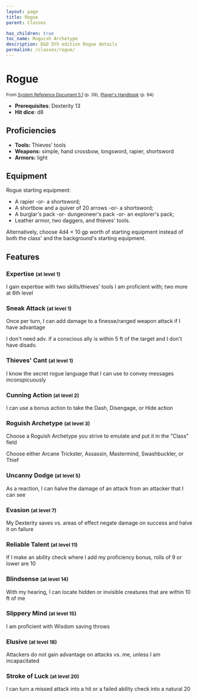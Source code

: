 ```yaml
---
layout: page
title: Rogue
parent: Classes

has_children: true
toc_name: Roguish Archetype
description: D&D 5th edition Rogue details
permalink: /classes/rogue/
---
```


# Rogue

<small>From <a target="_blank" href="https://media.wizards.com/2016/downloads/DND/SRD-OGL_V5.1.pdf">System Reference Document 5.1</a> (p. 39), <a target="_blank" href="https://dnd.wizards.com/products/tabletop-games/rpg-products/rpg_playershandbook">Player's Handbook</a> (p. 94)</small>

- **Prerequisites**: Dexterity 13
- **Hit dice**: d8

## Proficiencies

- **Tools:** Thieves' tools
- **Weapons:** simple, hand crossbow, longsword, rapier, shortsword
- **Armors:** light

## Equipment


Rogue starting equipment:

- A rapier -or- a shortsword;
- A shortbow and a quiver of 20 arrows -or- a shortsword;
- A burglar's pack -or- dungeoneer's pack -or- an explorer's pack;
- Leather armor, two daggers, and thieves' tools.

Alternatively, choose 4d4 × 10 gp worth of starting equipment instead of both the class' and the background's starting equipment.


## Features

### Expertise <small>(at level 1)</small>


I gain expertise with two skills/thieves' tools I am proficient with; two more at 6th level



### Sneak Attack <small>(at level 1)</small>


Once per turn, I can add damage to a finesse/ranged weapon attack if I have advantage

I don't need adv. if a conscious ally is within 5 ft of the target and I don't have disadv.



### Thieves' Cant <small>(at level 1)</small>


I know the secret rogue language that I can use to convey messages inconspicuously



### Cunning Action <small>(at level 2)</small>


I can use a bonus action to take the Dash, Disengage, or Hide action



### Roguish Archetype <small>(at level 3)</small>


Choose a Roguish Archetype you strive to emulate and put it in the "Class" field

Choose either Arcane Trickster, Assassin, Mastermind, Swashbuckler, or Thief



### Uncanny Dodge <small>(at level 5)</small>


As a reaction, I can halve the damage of an attack from an attacker that I can see



### Evasion <small>(at level 7)</small>


My Dexterity saves vs. areas of effect negate damage on success and halve it on failure



### Reliable Talent <small>(at level 11)</small>


If I make an ability check where I add my proficiency bonus, rolls of 9 or lower are 10



### Blindsense <small>(at level 14)</small>


With my hearing, I can locate hidden or invisible creatures that are within 10 ft of me



### Slippery Mind <small>(at level 15)</small>


I am proficient with Wisdom saving throws



### Elusive <small>(at level 18)</small>


Attackers do not gain advantage on attacks vs. me, unless I am incapacitated



### Stroke of Luck <small>(at level 20)</small>


I can turn a missed attack into a hit or a failed ability check into a natural 20


